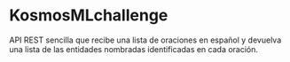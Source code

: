 # KosmosMLchallenge
API REST sencilla que recibe una lista de oraciones en español y devuelva una lista de las entidades nombradas identificadas en cada oración.
